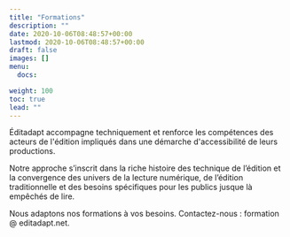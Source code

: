 ```yaml
---
title: "Formations"
description: ""
date: 2020-10-06T08:48:57+00:00
lastmod: 2020-10-06T08:48:57+00:00
draft: false
images: []
menu:
  docs:

weight: 100
toc: true
lead: ""
---
```



Éditadapt accompagne techniquement et renforce les compétences des acteurs de l'édition impliqués dans une démarche d'accessibilité de leurs productions. 

Notre approche s’inscrit dans la riche histoire des technique de l’édition et la convergence des univers de la lecture numérique, de l’édition traditionnelle et des besoins spécifiques pour les publics jusque là empêchés de lire. 

Nous adaptons nos formations à vos besoins. Contactez-nous : formation @ editadapt.net.